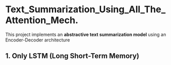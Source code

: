 # Text_Summarization_Using_All_The_Attention_Mech.

This project implements an **abstractive text summarization model** using an Encoder-Decoder architecture </br>
## 1. **Only LSTM (Long Short-Term Memory)**
